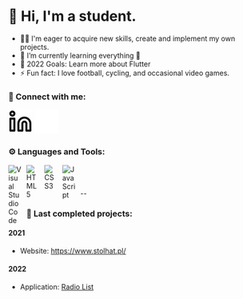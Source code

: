 # 👋 Hi, I'm a student.

- 👨‍🎓 I'm eager to acquire new skills, create and implement my own projects.
- 🌱 I’m currently learning everything 🤣
- 🥅 2022 Goals: Learn more about Flutter
- ⚡ Fun fact: I love football, cycling, and occasional video games.

### 🤙 Connect with me:
[![linkedin](./img/linkedin-light.svg)](www.linkedin.com/in/sebastian-slowik-keriw#gh-light-mode-only)
[![linkedin](./img/linkedin-dark.svg)](www.linkedin.com/in/sebastian-slowik-keriw#gh-dark-mode-only)
&nbsp;&nbsp;

### ⚙️ Languages and Tools:
<img align="left" alt="Visual Studio Code" width="26px" src="https://cdn.jsdelivr.net/gh/devicons/devicon/icons/vscode/vscode-original.svg" style="padding-right:10px;" />
<img align="left" alt="HTML5" width="26px" src="https://cdn.jsdelivr.net/gh/devicons/devicon/icons/html5/html5-original.svg" style="padding-right:10px;" />
<img align="left" alt="CSS3" width="26px" src="https://cdn.jsdelivr.net/gh/devicons/devicon/icons/css3/css3-original.svg" style="padding-right:10px;" />
<img align="left" alt="JavaScript" width="26px" src="https://cdn.jsdelivr.net/gh/devicons/devicon/icons/javascript/javascript-original.svg" style="padding-right:10px;" />

<br />
<br />

--

### 📐 Last completed projects:
#### 2021 
- Website: https://www.stolhat.pl/

#### 2022
- Application: [Radio List](https://www.youtube.com)
